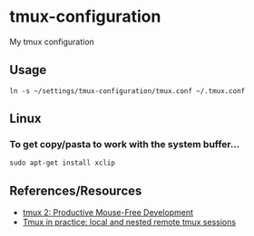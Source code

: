 # tmux-configuration
My tmux configuration

## Usage
```
ln -s ~/settings/tmux-configuration/tmux.conf ~/.tmux.conf
```

## Linux
### To get copy/pasta to work with the system buffer...
```
sudo apt-get install xclip
```

## References/Resources
* [tmux 2: Productive Mouse-Free Development](https://pragprog.com/book/bhtmux2/tmux-2)
* [Tmux in practice: local and nested remote tmux sessions](https://www.freecodecamp.org/news/tmux-in-practice-local-and-nested-remote-tmux-sessions-4f7ba5db8795/)

